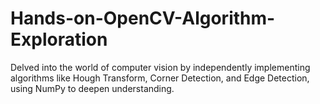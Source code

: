# Hands-on-OpenCV-Algorithm-Exploration
Delved into the world of computer vision by independently implementing algorithms like Hough Transform, Corner Detection, and Edge Detection, using NumPy to deepen understanding.
